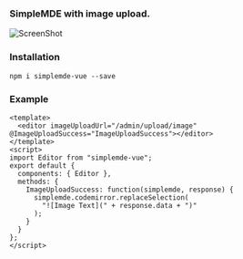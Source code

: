 ### SimpleMDE with image upload.

![ScreenShot](https://raw.githubusercontent.com/bedus-creation/SimpleMDE/tree/master/docs/img/image-01.png)

### Installation
```
npm i simplemde-vue --save
```

### Example
```vue
<template>
  <editor imageUploadUrl="/admin/upload/image" @ImageUploadSuccess="ImageUploadSuccess"></editor>
</template>
<script>
import Editor from "simplemde-vue";
export default {
  components: { Editor },
  methods: {
    ImageUploadSuccess: function(simplemde, response) {
      simplemde.codemirror.replaceSelection(
        "![Image Text](" + response.data + ")"
      );
    }
  }
};
</script>
```